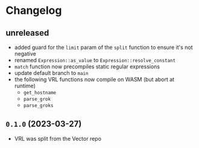 # Changelog

## unreleased
- added guard for the `limit` param of the `split` function to ensure it's not negative
- renamed `Expression::as_value` to `Expression::resolve_constant`
- `match` function now precompiles static regular expressions
- update default branch to `main`
- the following VRL functions now compile on WASM (but abort at runtime)
  - `get_hostname`
  - `parse_grok`
  - `parse_groks`

## `0.1.0` (2023-03-27)
- VRL was split from the Vector repo

